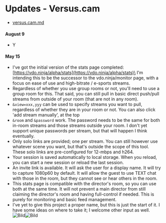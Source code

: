 # Updates - Versus.cam

* [versus.cam.md](../steves-helper-apps/versus.cam.md "mention")

#### August 9

* Y

#### May 15

* I've got the initial version of the stats page completed: [https://vdo.ninja/alpha/stats](https://vdo.ninja/alpha/stats)\
  I'm intending this to be the successor to the vdo.ninja/monitor page, with a focus on ease of use and high-bitrate / e-sports streams.
* Regardless of whether you use group rooms or not, you'll need to use a group room for this. That said, you can still pull in basic direct push/pull streams from outside of your room (that are not in any room).
* `&view=xxx,yyy` can be used to specify streams you want to pull, regardless of whether they are in your room or not. You can also click 'add stream manually', at the top
* `&room` and `&password` work. The password needs to be the same for both in-room streams and those streams outside your room. I don't yet support unique passwords per stream, but that will happen I think eventually.
* Only solo links are provided; one per stream. You can still however use whatever scene you want, but that's outside the scope of this tool. These solo links are pre-configured for 12-mbps and h264.
* Your session is saved automatically to local storage. When you reload, you can start a new session or reload the last session.
* An invite link is available. It will ask the user for a display name. It will try to capture 1080p60 by default. It will allow the guest to use TEXT chat with those in the room, but they cannot see or hear others in the room.
* This stats page is compatible with the director's room, so you can use both at the same time. It will not prevent a main director from still claiming the director's room and having full-control if needed. This is purely for monitoring and basic feed management.
* I've yet to give this project a proper name, but this is just the start of it. I have some ideas on where to take it; I welcome other input as well.\
  ![Bild](https://media.discordapp.net/attachments/701232125831151697/975187594159734844/unknown.png?width=400\&height=227)![Bild](https://media.discordapp.net/attachments/701232125831151697/975187594449154099/unknown.png?width=400\&height=245)
